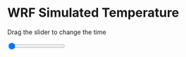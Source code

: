 <h1>WRF Simulated Temperature</h1>
<p>Drag the slider to change the time</p>

<div class="slidecontainer">
<input oninput='setImage(this)' class="slider" type="range" min="0" max="11" value="0" step="1" />
<img id='img'/>
</div>

<script>
var img = document.getElementById('img');
var img_array = ['/assets/images/wrf/t_wrfout_d01_2020-07-27_12:00:00.png',
'/assets/images/wrf/t_wrfout_d01_2020-07-27_13:00:00.png',
'/assets/images/wrf/t_wrfout_d01_2020-07-27_14:00:00.png',
'/assets/images/wrf/t_wrfout_d01_2020-07-27_15:00:00.png',
'/assets/images/wrf/t_wrfout_d01_2020-07-27_16:00:00.png',
'/assets/images/wrf/t_wrfout_d01_2020-07-27_17:00:00.png',
'/assets/images/wrf/t_wrfout_d01_2020-07-27_18:00:00.png',
'/assets/images/wrf/t_wrfout_d01_2020-07-27_19:00:00.png',
'/assets/images/wrf/t_wrfout_d01_2020-07-27_20:00:00.png',
'/assets/images/wrf/t_wrfout_d01_2020-07-27_21:00:00.png',
'/assets/images/wrf/t_wrfout_d01_2020-07-27_22:00:00.png',];
function setImage(obj)
{
        var value = obj.value;
        img.src = img_array[value];

}
</script>
